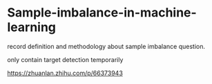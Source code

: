 # Sample-imbalance-in-machine-learning

record definition and methodology about sample imbalance question.

only contain target detection temporarily


https://zhuanlan.zhihu.com/p/66373943
